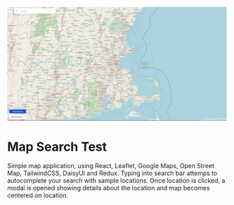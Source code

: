 ![Preview of Map Search](preview.jpg)
# Map Search Test
Simple map application, using React, Leaflet, Google Maps, Open Street Map, TailwindCSS, DaisyUI and Redux.
Typing into search bar attemps to autocomplete your search with sample locations.
Once location is clicked, a modal is opened showing details about the location and map becomes centered on location.